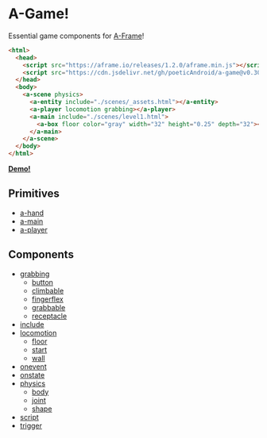 # A-Game!

Essential game components for [A-Frame](https://aframe.io/)!

```html
<html>
  <head>
    <script src="https://aframe.io/releases/1.2.0/aframe.min.js"></script>
    <script src="https://cdn.jsdelivr.net/gh/poeticAndroid/a-game@v0.30.0/dist/a-game.min.js"></script>
  </head>
  <body>
    <a-scene physics>
      <a-entity include="./scenes/_assets.html"></a-entity>
      <a-player locomotion grabbing></a-player>
      <a-main include="./scenes/level1.html">
        <a-box floor color="gray" width="32" height="0.25" depth="32"></a-box>
      </a-main>
    </a-scene>
  </body>
</html>
```

**[Demo!](https://a-game-demo.glitch.me)**


## Primitives

 - [a-hand](./src/primitives/a-hand.md)
 - [a-main](./src/primitives/a-main.md)
 - [a-player](./src/primitives/a-player.md)


## Components

 - [grabbing](./src/components/grabbing.md)
   - [button](./src/components/grabbing/button.md)
   - [climbable](./src/components/grabbing/climbable.md)
   - [fingerflex](./src/components/grabbing/fingerflex.md)
   - [grabbable](./src/components/grabbing/grabbable.md)
   - [receptacle](./src/components/grabbing/receptacle.md)
 - [include](./src/components/include.md)
 - [locomotion](./src/components/locomotion.md)
   - [floor](./src/components/locomotion/floor.md)
   - [start](./src/components/locomotion/start.md)
   - [wall](./src/components/locomotion/wall.md)
 - [onevent](./src/components/onevent.md)
 - [onstate](./src/components/onstate.md)
 - [physics](./src/components/physics.md)
   - [body](./src/components/physics/body.md)
   - [joint](./src/components/physics/joint.md)
   - [shape](./src/components/physics/shape.md)
 - [script](./src/components/script.md)
 - [trigger](./src/components/trigger.md)
 
